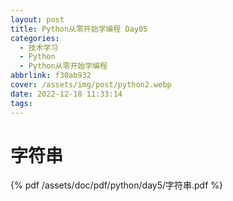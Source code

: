 ```yaml
---
layout: post
title: Python从零开始学编程 Day05
categories:
  - 技术学习
  - Python
  - Python从零开始学编程
abbrlink: f30ab932
cover: /assets/img/post/python2.webp
date: 2022-12-18 11:33:14
tags:
---
```


# 字符串

{% pdf /assets/doc/pdf/python/day5/字符串.pdf %}
